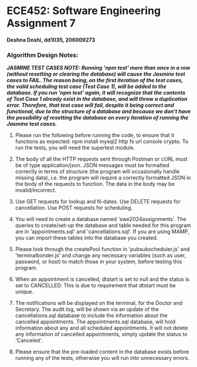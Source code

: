 # ECE452: Software Engineering Assignment 7
#### Deshna Doshi, dd1035, 206009273
### Algorithm Design Notes: 

**_JASMINE TEST CASES NOTE: Running 'npm test' more than once in a row (without resetting or clearing the database) will cause the Jasmine test cases to FAIL. The reason being, on the first iteration of the test cases, the valid scheduling test case (Test Case 1), will be added to the database. If you run 'npm test' again, it will recognize that the contents of Test Case 1 already exist in the database, and will throw a duplication error. Therefore, that test case will fail, despite it being correct and functional, due to the structure of a database and because we don't have the possibility of resetting the database on every iteration of running the Jasmine test cases._**

1. Please run the following before running the code, to ensure that it functions as expected: npm install mysql2 http fs url console crypto. To run the tests, you will need the supertest module. 

2. The body of all the HTTP requests sent through Postman or cURL must be of type application/json. JSON messages must be formatted correctly in terms of structure (the program will occasionally handle missing data), i.e. the program will require a correctly formatted JSON in the body of the requests to function. The data in the body may be invalid/incorrect.  

3. Use GET requests for lookup and N-dates. Use DELETE requests for cancellation. Use POST requests for scheduling.

4. You will need to create a database named 'swe2024assignments'. The queries to create/set-up the database and table needed for this program are in 'appointments.sql' and 'cancellations.sql'. If you are using MAMP, you can import these tables into the database you created. 

5. Please look through the createPool function in 'pubsubscheduler.js' and 'terminalbonder.js' and change any necessary variables (such as user, password, or host) to match those in your system, before testing this program. 

6. When an appointment is cancelled, dtstart is set to null and the status is set to CANCELLED. This is due to requirement that dtstart must be unique. 

7. The notifications will be displayed on the terminal, for the Doctor and Secretary. The audit log, will be shown via an update of the cancellations.sql database to include the information about the cancelled appointments. The appointments.sql database, will hold information about any and all scheduled appointments. It will not delete any information of cancelled appointments, simply update the status to 'Canceled'.

8. Please ensure that the pre-loaded content in the database exists before running any of the tests, otherwise you will run into unnecessary errors. 

